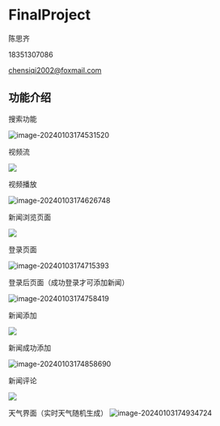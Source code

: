 # FinalProject

陈思齐

18351307086

chensiqi2002@foxmail.com

## 功能介绍

搜索功能

![image-20240103174531520](https://csq-picture-1.oss-cn-shanghai.aliyuncs.com/img/image-20240103174531520.png)

视频流

<img src="https://csq-picture-1.oss-cn-shanghai.aliyuncs.com/img/image-20240103174531520.png"/>

视频播放

![image-20240103174626748](https://csq-picture-1.oss-cn-shanghai.aliyuncs.com/img/image-20240103174626748.png)

新闻浏览页面

<img src="https://csq-picture-1.oss-cn-shanghai.aliyuncs.com/img/image-20240103174626748.png"/>

登录页面

![image-20240103174715393](https://csq-picture-1.oss-cn-shanghai.aliyuncs.com/img/image-20240103174715393.png)

登录后页面（成功登录才可添加新闻）

![image-20240103174758419](https://csq-picture-1.oss-cn-shanghai.aliyuncs.com/img/image-20240103174758419.png)

新闻添加

<img src="https://csq-picture-1.oss-cn-shanghai.aliyuncs.com/img/image-20240103174758419.png"/>

新闻成功添加

![image-20240103174858690](https://csq-picture-1.oss-cn-shanghai.aliyuncs.com/img/image-20240103174858690.png)

新闻评论

<img src="https://csq-picture-1.oss-cn-shanghai.aliyuncs.com/img/image-20240103174858690.png"/>

天气界面（实时天气随机生成）
![image-20240103174934724](https://csq-picture-1.oss-cn-shanghai.aliyuncs.com/img/image-20240103174934724.png)
